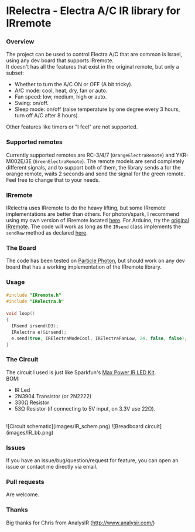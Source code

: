 # IRelectra - Electra A/C IR library for IRremote

### Overview
The project can be used to control Electra A/C that are common is Israel, using any dev board that supports IRremote.<br>
It doesn't has all the features that exist in the original remote, but only a subset:<br>
<ul>
<li> Whether to turn the A/C ON or OFF (A bit tricky). </li>
<li> A/C mode: cool, heat, dry, fan or auto. </li>
<li> Fan speed: low, medium, high or auto. </li>
<li> Swing: on/off. </li>
<li> Sleep mode: on/off (raise temperature by one degree every 3 hours, turn off A/C after 8 hours). </li>
</ul>

Other features like timers or "I feel" are not supported.
### Supported remotes
Currently supported remotes are RC-3/4/7 (`OrangeElectraRemote`) and YKR-M002E/3E (`GreenElectraRemote`).
The remote models are send completely different signals, and to support both of them, the library sends a for the orange remote, waits 2 seconds and send the signal for the green remote. Feel free to change that to your needs.

### IRremote
IRelectra uses IRremote to do the heavy lifting, but some IRremote implementations are better than others. For photon/spark, I recommend using my own version of IRremote located [here](https://github.com/barakwei/Photon-IRRemote). For Arduino, try the [original IRremote](https://github.com/z3t0/Arduino-IRremote).
The code will work as long as the `IRsend` class implements the `sendRaw` method as declared [here](https://github.com/shirriff/Arduino-IRremote/blob/master/IRremote.h).

### The Board
The code has been tested on [Particle Photon](www.particle.io), but should work on any dev board that has a working implementation of the IRremote library.

### Usage
```cpp
#include "IRremote.h"
#include "IRelectra.h"
  
void loop()
{
  IRsend irsend(D3);
  IRelectra e(&irsend);
  e.send(true, IRElectraModeCool, IRElectraFanLow, 24, false, false);
}
```

### The Circuit
The circuit I used is just like Sparkfun's [Max Power IR LED Kit](https://www.sparkfun.com/products/retired/10732).<br>
BOM:
* IR Led
* 2N3904 Transistor (or 2N2222)
* 330Ω Resistor
* 53Ω Resistor (if connecting to 5V input, on 3.3V use 22Ω).
<br>
![Circuit schematic](images/IR_schem.png)
![Breadboard circuit](images/IR_bb.png)

### Issues
If you have an issue/bug/question/request for feature, you can open an issue or contact me directly via email.

### Pull requests
Are welcome.

### Thanks

Big thanks for Chris from AnalysIR (http://www.analysir.com/)
